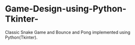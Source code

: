 # Game-Design-using-Python-Tkinter-
Classic Snake Game and Bounce and Pong implemented using Python(Tkinter).
